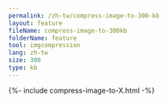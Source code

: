 ```yaml
---
permalink: /zh-tw/compress-image-to-300-kb
layout: feature
fileName: compress-image-to-300kb
folderName: feature
tool: imgcompression
lang: zh-tw
size: 300
type: kb
---
```


{%- include compress-image-to-X.html -%}
